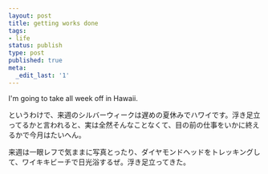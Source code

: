```yaml
---
layout: post
title: getting works done
tags:
- life
status: publish
type: post
published: true
meta:
  _edit_last: '1'
---
```

I'm going to take all week off in Hawaii. 

というわけで、来週のシルバーウィークは遅めの夏休みでハワイです。浮き足立ってるかと言われると、実は全然そんなことなくて、目の前の仕事をいかに終えるかで今月はたいへん。

来週は一眼レフで気ままに写真とったり、ダイヤモンドヘッドをトレッキングして、ワイキキビーチで日光浴するぜ。浮き足立ってきた。
